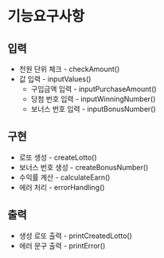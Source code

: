 # 기능요구사항

## 입력
- 천원 단위 체크 - checkAmount()
- 값 입력 - inputValues()
  - 구입금액 입력 - inputPurchaseAmount()
  - 당첨 번호 입력 - inputWinningNumber()
  - 보너스 번호 입력 - inputBonusNumber()
## 구현
- 로또 생성 - createLotto()
- 보너스 번호 생성 - createBonusNumber()
- 수익률 계산 - calculateEarn()
- 에러 처리 - errorHandling()
## 출력
- 생성 로또 출력 - printCreatedLotto()
- 에러 문구 출력 - printError()

